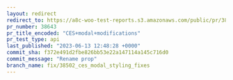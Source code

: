 ```yaml
---
layout: redirect
redirect_to: https://a8c-woo-test-reports.s3.amazonaws.com/public/pr/38643/api/index.html
pr_number: 38643
pr_title_encoded: "CES+modal+modifications"
pr_test_type: api
last_published: "2023-06-13 12:48:28 +0000"
commit_sha: f372e491d2fbe826bb53e22a147114a145c716d0
commit_message: "Rename prop"
branch_name: fix/38502_ces_modal_styling_fixes
---
```

